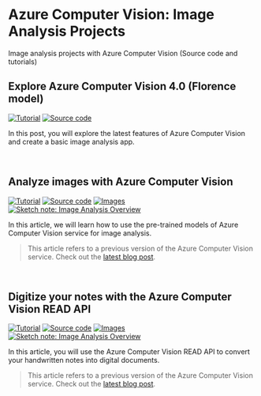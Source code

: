 # Azure Computer Vision: Image Analysis Projects

Image analysis projects with Azure Computer Vision (Source code and tutorials)

## Explore Azure Computer Vision 4.0 (Florence model)
<p>
  <a href="https://sfoteini.github.io/blog/explore-azure-computer-vision-4-florence-model/" target="_blank"><img src="https://img.shields.io/badge/Instructions-informational?style=for-the-badge" alt="Tutorial"></a>
  <a href="/image-analysis-4.0/main.py" target="_blank"><img src="https://img.shields.io/badge/Source code-critical?style=for-the-badge" alt="Source code"></a>
</p>

In this post, you will explore the latest features of Azure Computer Vision and create a basic image analysis app.

<br>

## Analyze images with Azure Computer Vision
<p>
  <a href="https://sfoteini.github.io/blog/analyze-images-with-azure-computer-vision/" target="_blank"><img src="https://img.shields.io/badge/Instructions-informational?style=for-the-badge" alt="Tutorial"></a>
  <a href="/image-analysis/image-analysis-demo.ipynb" target="_blank"><img src="https://img.shields.io/badge/Notebook-critical?style=for-the-badge" alt="Source code"></a>
  <a href="/image-analysis/images" target="_blank"><img src="https://img.shields.io/badge/Images-yellow?style=for-the-badge" alt="Images"></a>
  <a href="https://github.com/sfoteini/sketchnotes/blob/main/computer-vision-image-analysis.png?raw=true" target="_blank"><img src="https://img.shields.io/badge/Sketch note-yellowgreen?style=for-the-badge" alt="Sketch note: Image Analysis Overview"></a>
</p>

In this article, we will learn how to use the pre-trained models of Azure Computer Vision service for image analysis.

> This article refers to a previous version of the Azure Computer Vision service. Check out the [latest blog post](#explore-azure-computer-vision-40-florence-model).

<br>

## Digitize your notes with the Azure Computer Vision READ API
<p>
  <a href="https://sfoteini.github.io/blog/digitize-your-notes-with-azure-computer-vision-read-api/" target="_blank"><img src="https://img.shields.io/badge/Instructions-informational?style=for-the-badge" alt="Tutorial"></a>
  <a href="/OCR/ocr-demo.ipynb" target="_blank"><img src="https://img.shields.io/badge/Notebook-critical?style=for-the-badge" alt="Source code"></a>
  <a href="/OCR/images" target="_blank"><img src="https://img.shields.io/badge/Images-yellow?style=for-the-badge" alt="Images"></a>
  <a href="https://github.com/sfoteini/sketchnotes/blob/main/computer-vision-ocr.png?raw=true" target="_blank"><img src="https://img.shields.io/badge/Sketch note-yellowgreen?style=for-the-badge" alt="Sketch note: Image Analysis Overview"></a>
</p>

In this article, you will use the Azure Computer Vision READ API to convert your handwritten notes into digital documents.

> This article refers to a previous version of the Azure Computer Vision service. Check out the [latest blog post](#explore-azure-computer-vision-40-florence-model).

<br>
